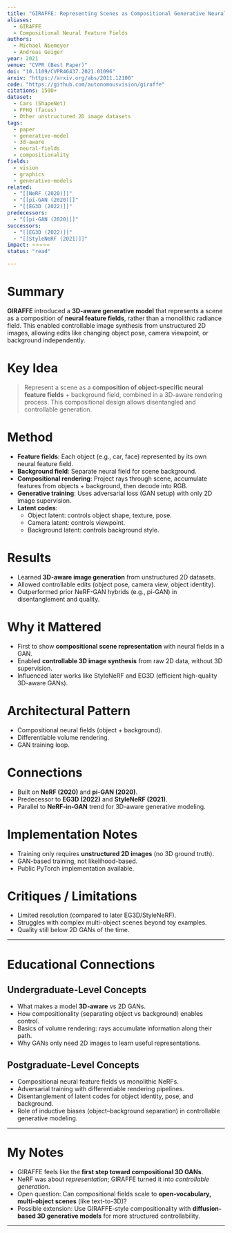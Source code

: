 ```yaml
---
title: "GIRAFFE: Representing Scenes as Compositional Generative Neural Feature Fields (2021)"
aliases:
  - GIRAFFE
  - Compositional Neural Feature Fields
authors:
  - Michael Niemeyer
  - Andreas Geiger
year: 2021
venue: "CVPR (Best Paper)"
doi: "10.1109/CVPR46437.2021.01096"
arxiv: "https://arxiv.org/abs/2011.12100"
code: "https://github.com/autonomousvision/giraffe"
citations: 1500+
dataset:
  - Cars (ShapeNet)
  - FFHQ (faces)
  - Other unstructured 2D image datasets
tags:
  - paper
  - generative-model
  - 3d-aware
  - neural-fields
  - compositionality
fields:
  - vision
  - graphics
  - generative-models
related:
  - "[[NeRF (2020)]]"
  - "[[pi-GAN (2020)]]"
  - "[[EG3D (2022)]]"
predecessors:
  - "[[pi-GAN (2020)]]"
successors:
  - "[[EG3D (2022)]]"
  - "[[StyleNeRF (2021)]]"
impact: ⭐⭐⭐⭐⭐
status: "read"

---
```


# Summary
**GIRAFFE** introduced a **3D-aware generative model** that represents a scene as a composition of **neural feature fields**, rather than a monolithic radiance field. This enabled controllable image synthesis from unstructured 2D images, allowing edits like changing object pose, camera viewpoint, or background independently.

# Key Idea
> Represent a scene as a **composition of object-specific neural feature fields** + background field, combined in a 3D-aware rendering process. This compositional design allows disentangled and controllable generation.

# Method
- **Feature fields**: Each object (e.g., car, face) represented by its own neural feature field.  
- **Background field**: Separate neural field for scene background.  
- **Compositional rendering**: Project rays through scene, accumulate features from objects + background, then decode into RGB.  
- **Generative training**: Uses adversarial loss (GAN setup) with only 2D image supervision.  
- **Latent codes**:  
  - Object latent: controls object shape, texture, pose.  
  - Camera latent: controls viewpoint.  
  - Background latent: controls background style.  

# Results
- Learned **3D-aware image generation** from unstructured 2D datasets.  
- Allowed controllable edits (object pose, camera view, object identity).  
- Outperformed prior NeRF-GAN hybrids (e.g., pi-GAN) in disentanglement and quality.  

# Why it Mattered
- First to show **compositional scene representation** with neural fields in a GAN.  
- Enabled **controllable 3D image synthesis** from raw 2D data, without 3D supervision.  
- Influenced later works like StyleNeRF and EG3D (efficient high-quality 3D-aware GANs).  

# Architectural Pattern
- Compositional neural fields (object + background).  
- Differentiable volume rendering.  
- GAN training loop.  

# Connections
- Built on **NeRF (2020)** and **pi-GAN (2020)**.  
- Predecessor to **EG3D (2022)** and **StyleNeRF (2021)**.  
- Parallel to **NeRF-in-GAN** trend for 3D-aware generative modeling.  

# Implementation Notes
- Training only requires **unstructured 2D images** (no 3D ground truth).  
- GAN-based training, not likelihood-based.  
- Public PyTorch implementation available.  

# Critiques / Limitations
- Limited resolution (compared to later EG3D/StyleNeRF).  
- Struggles with complex multi-object scenes beyond toy examples.  
- Quality still below 2D GANs of the time.  

---

# Educational Connections

## Undergraduate-Level Concepts
- What makes a model **3D-aware** vs 2D GANs.  
- How compositionality (separating object vs background) enables control.  
- Basics of volume rendering: rays accumulate information along their path.  
- Why GANs only need 2D images to learn useful representations.  

## Postgraduate-Level Concepts
- Compositional neural feature fields vs monolithic NeRFs.  
- Adversarial training with differentiable rendering pipelines.  
- Disentanglement of latent codes for object identity, pose, and background.  
- Role of inductive biases (object–background separation) in controllable generative modeling.  

---

# My Notes
- GIRAFFE feels like the **first step toward compositional 3D GANs**.  
- NeRF was about *representation*; GIRAFFE turned it into *controllable generation*.  
- Open question: Can compositional fields scale to **open-vocabulary, multi-object scenes** (like text-to-3D)?  
- Possible extension: Use GIRAFFE-style compositionality with **diffusion-based 3D generative models** for more structured controllability.  

---
